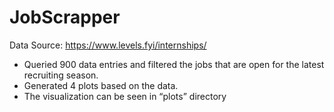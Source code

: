 # JobScrapper

Data Source: https://www.levels.fyi/internships/

- Queried 900 data entries and filtered the jobs that are open for the latest recruiting season.
- Generated 4 plots based on the data.
- The visualization can be seen in “plots” directory
